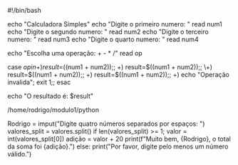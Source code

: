 #!/bin/bash

echo "Calculadora Simples"
echo "Digite o primeiro numero: "
read num1
echo "Digite o segundo numero: "
read num2
echo "Digite o terceiro numero: "
read num3
echo "Digite o quarto numero: "
read num4

echo "Escolha uma operação: + - * /"
read op

case $op in
     +) result=$((num1 + num2));;
     +) result=$((num1 + num2));;
     \+) result=$((num1 + num2));;
     +) result=$((num1 + num2));;
     +) echo "Operação invalida"; exit 1;;
esac

echo "O resultado é: $result"

/home/rodrigo/modulo1/python


Rodrigo = imput("Digite quatro números separados por espaços: ")
valores_split = valores.split()
if len(valores_split) >= 1;
    valor = int(valores_split[0])
    adição = valor + 20 
    print(f"Muito bem, {Rodrigo}, o total da soma foi {adição}.")
else:
    print("Por favor, digite pelo menos um número válido.")

